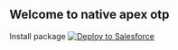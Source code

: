 ## Welcome to native apex otp

Install package 
<a href="https://githubsfdeploy.herokuapp.com?owner=execution&repo=NativeApexOTP&ref=master">
  <img alt="Deploy to Salesforce"
       src="https://raw.githubusercontent.com/afawcett/githubsfdeploy/master/deploy.png">
</a>
